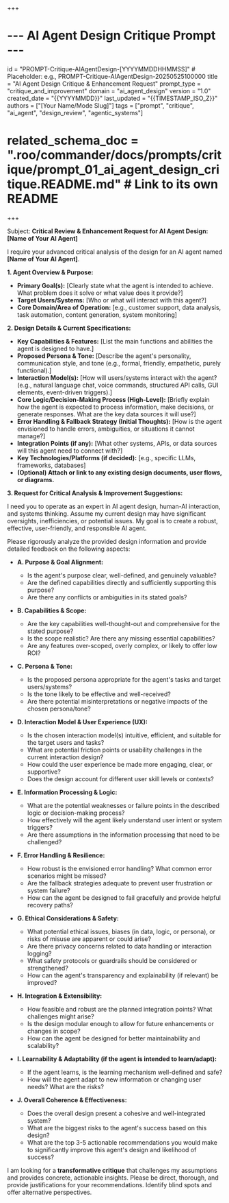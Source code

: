+++
# --- AI Agent Design Critique Prompt ---
id = "PROMPT-Critique-AIAgentDesign-[YYYYMMDDHHMMSS]" # Placeholder: e.g., PROMPT-Critique-AIAgentDesign-20250525100000
title = "AI Agent Design Critique & Enhancement Request"
prompt_type = "critique_and_improvement"
domain = "ai_agent_design"
version = "1.0"
created_date = "{{YYYYMMDD}}"
last_updated = "{{TIMESTAMP_ISO_Z}}"
authors = ["[Your Name/Mode Slug]"]
tags = ["prompt", "critique", "ai_agent", "design_review", "agentic_systems"]
# related_schema_doc = ".roo/commander/docs/prompts/critique/prompt_01_ai_agent_design_critique.README.md" # Link to its own README
+++

Subject: **Critical Review & Enhancement Request for AI Agent Design: [Name of Your AI Agent]**

I require your advanced critical analysis of the design for an AI agent named **[Name of Your AI Agent]**.

**1. Agent Overview & Purpose:**
   *   **Primary Goal(s):** [Clearly state what the agent is intended to achieve. What problem does it solve or what value does it provide?]
   *   **Target Users/Systems:** [Who or what will interact with this agent?]
   *   **Core Domain/Area of Operation:** [e.g., customer support, data analysis, task automation, content generation, system monitoring]

**2. Design Details & Current Specifications:**
   *   **Key Capabilities & Features:** [List the main functions and abilities the agent is designed to have.]
   *   **Proposed Persona & Tone:** [Describe the agent's personality, communication style, and tone (e.g., formal, friendly, empathetic, purely functional).]
   *   **Interaction Model(s):** [How will users/systems interact with the agent? (e.g., natural language chat, voice commands, structured API calls, GUI elements, event-driven triggers).]
   *   **Core Logic/Decision-Making Process (High-Level):** [Briefly explain how the agent is expected to process information, make decisions, or generate responses. What are the key data sources it will use?]
   *   **Error Handling & Fallback Strategy (Initial Thoughts):** [How is the agent envisioned to handle errors, ambiguities, or situations it cannot manage?]
   *   **Integration Points (if any):** [What other systems, APIs, or data sources will this agent need to connect with?]
   *   **Key Technologies/Platforms (if decided):** [e.g., specific LLMs, frameworks, databases]
   *   **(Optional) Attach or link to any existing design documents, user flows, or diagrams.**

**3. Request for Critical Analysis & Improvement Suggestions:**

I need you to operate as an expert in AI agent design, human-AI interaction, and systems thinking. Assume my current design may have significant oversights, inefficiencies, or potential issues. My goal is to create a robust, effective, user-friendly, and responsible AI agent.

Please rigorously analyze the provided design information and provide detailed feedback on the following aspects:

*   **A. Purpose & Goal Alignment:**
    *   Is the agent's purpose clear, well-defined, and genuinely valuable?
    *   Are the defined capabilities directly and sufficiently supporting this purpose?
    *   Are there any conflicts or ambiguities in its stated goals?

*   **B. Capabilities & Scope:**
    *   Are the key capabilities well-thought-out and comprehensive for the stated purpose?
    *   Is the scope realistic? Are there any missing essential capabilities?
    *   Are any features over-scoped, overly complex, or likely to offer low ROI?

*   **C. Persona & Tone:**
    *   Is the proposed persona appropriate for the agent's tasks and target users/systems?
    *   Is the tone likely to be effective and well-received?
    *   Are there potential misinterpretations or negative impacts of the chosen persona/tone?

*   **D. Interaction Model & User Experience (UX):**
    *   Is the chosen interaction model(s) intuitive, efficient, and suitable for the target users and tasks?
    *   What are potential friction points or usability challenges in the current interaction design?
    *   How could the user experience be made more engaging, clear, or supportive?
    *   Does the design account for different user skill levels or contexts?

*   **E. Information Processing & Logic:**
    *   What are the potential weaknesses or failure points in the described logic or decision-making process?
    *   How effectively will the agent likely understand user intent or system triggers?
    *   Are there assumptions in the information processing that need to be challenged?

*   **F. Error Handling & Resilience:**
    *   How robust is the envisioned error handling? What common error scenarios might be missed?
    *   Are the fallback strategies adequate to prevent user frustration or system failure?
    *   How can the agent be designed to fail gracefully and provide helpful recovery paths?

*   **G. Ethical Considerations & Safety:**
    *   What potential ethical issues, biases (in data, logic, or persona), or risks of misuse are apparent or could arise?
    *   Are there privacy concerns related to data handling or interaction logging?
    *   What safety protocols or guardrails should be considered or strengthened?
    *   How can the agent's transparency and explainability (if relevant) be improved?

*   **H. Integration & Extensibility:**
    *   How feasible and robust are the planned integration points? What challenges might arise?
    *   Is the design modular enough to allow for future enhancements or changes in scope?
    *   How can the agent be designed for better maintainability and scalability?

*   **I. Learnability & Adaptability (if the agent is intended to learn/adapt):**
    *   If the agent learns, is the learning mechanism well-defined and safe?
    *   How will the agent adapt to new information or changing user needs? What are the risks?

*   **J. Overall Coherence & Effectiveness:**
    *   Does the overall design present a cohesive and well-integrated system?
    *   What are the biggest risks to the agent's success based on this design?
    *   What are the top 3-5 actionable recommendations you would make to significantly improve this agent's design and likelihood of success?

I am looking for a **transformative critique** that challenges my assumptions and provides concrete, actionable insights. Please be direct, thorough, and provide justifications for your recommendations. Identify blind spots and offer alternative perspectives.